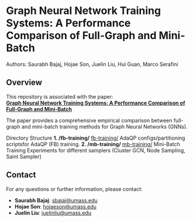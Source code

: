 
# Graph Neural Network Training Systems: A Performance Comparison of Full-Graph and Mini-Batch

Authors: Saurabh Bajaj, Hojae Son, Juelin Liu, Hui Guan, Marco Serafini

## Overview

This repository is associated with the paper:  
[**Graph Neural Network Training Systems: A Performance Comparison of Full-Graph and Mini-Batch**](https://arxiv.org/abs/2406.00552)

The paper provides a comprehensive empirical comparison between full-graph and mini-batch training methods for Graph Neural Networks (GNNs).

Directory Structure
**1. /fb-training/** [fb-training/](fb-training/)
AdaQP configs/partitioning scriptsfor AdaQP (FB) training. 
**2. /mb-training/** [mb-training/](mb-training/)
Mini-Batch Training Experiments for different samplers (Cluster GCN, Node Sampling, Saint Sampler)


## Contact

For any questions or further information, please contact:

- **Saurabh Bajaj**: sbajaj@umass.edu  
- **Hojae Son**: hojaeson@umass.edu  
- **Juelin Liu**: juelinliu@umass.edu  
